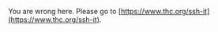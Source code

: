 
You are wrong here. Please go to [https://www.thc.org/ssh-it](https://www.thc.org/ssh-it).

















